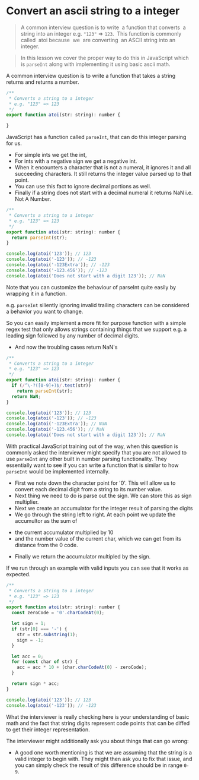 # Convert an ascii string to a integer
> A common interview question is to write  a function that converts  a  string into an integer e.g. `"123"` => `123`.  This function is commonly called  atoi because  we  are converting  an ASCII string into an integer.

> In this lesson we cover the proper way to do this in JavaScript which is `parseInt` along with implementing it using basic ascii math.

A common interview question is to write a function that takes a string returns and returns a number.

```js
/**
 * Converts a string to a integer
 * e.g. "123" => 123
 */
export function atoi(str: string): number {

}
```

JavaScript has a function called `parseInt`, that can do this integer parsing for us.

* For simple ints we get the int,
* For ints with a negative sign we get a negative int.
* When it encounters a character that is not a numeral, it ignores it and all succeeding characters. It still returns the integer value parsed up to that point.
* You can use this fact to ignore decimal portions as well.
* Finally if a string does not start with a decimal numeral it returns NaN i.e. Not A Number.

```js
/**
 * Converts a string to a integer
 * e.g. "123" => 123
 */
export function atoi(str: string): number {
  return parseInt(str);
}

console.log(atoi('123')); // 123
console.log(atoi('-123')); // -123
console.log(atoi('-123Extra')); // -123
console.log(atoi('-123.456')); // -123
console.log(atoi('Does not start with a digit 123')); // NaN
```

Note that you can customize the behaviour of parseInt quite easily by wrapping it in a function.

e.g. `parseInt` siliently ignoring invalid trailing characters can be considered a behavior you want to change.

So you can easily implement a more fit for purpose function with a simple regex test that only allows strings containing things that we support e.g. a leading sign followed by any number of decimal digits.

* And now the troubling cases return NaN's

```js
/**
 * Converts a string to a integer
 * e.g. "123" => 123
 */
export function atoi(str: string): number {
  if (/^\-?([0-9]+)$/.test(str))
    return parseInt(str);
  return NaN;
}

console.log(atoi('123')); // 123
console.log(atoi('-123')); // -123
console.log(atoi('-123Extra')); // NaN
console.log(atoi('-123.456')); // NaN
console.log(atoi('Does not start with a digit 123')); // NaN
```

With practical JavaScript training out of the way, when this question is commonly asked the interviewer might specify that you are not allowed to use `parseInt` any other built in number parsing functionality. They essentially want to see if you can write a function that is similar to how `parseInt` would be implemented internally.

* First we note down the character point for '0'. This will allow us to convert each decimal digit from a string to its number value.
* Next thing we need to do is parse out the sign. We can store this as sign multiplier.
* Next we create an accumulator for the integer result of parsing the digits
* We go through the string left to right. At each point we update the accumultor as the sum of
 - the current accumulator multiplied by 10
 - and the number value of the current char, which we can get from its distance from the 0 code.
* Finally we return the accumulator multipled by the sign.

If we run through an example with valid inputs you can see that it works as expected.

```js
/**
 * Converts a string to a integer
 * e.g. "123" => 123
 */
export function atoi(str: string): number {
  const zeroCode = '0'.charCodeAt(0);

  let sign = 1;
  if (str[0] === '-') {
    str = str.substring(1);
    sign = -1;
  }

  let acc = 0;
  for (const char of str) {
    acc = acc * 10 + (char.charCodeAt(0) - zeroCode);
  }

  return sign * acc;
}

console.log(atoi('123')); // 123
console.log(atoi('-123')); // -123
```

What the interviewer is really checking here is your understanding of basic math and the fact that string digits represent code points that can be diffed to get their integer representation.

The interviewer might additionally ask you about things that can go wrong:
* A good one worth mentioning is that we are assuming that the string is a valid integer to begin with. They might then ask you to fix that issue, and you can simply check the result of this difference should be in range `0-9`.
